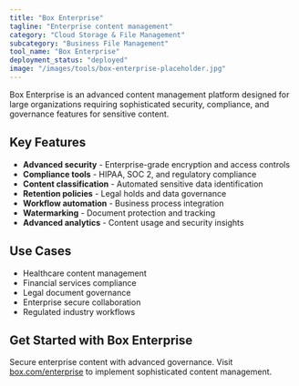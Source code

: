 ```yaml
---
title: "Box Enterprise"
tagline: "Enterprise content management"
category: "Cloud Storage & File Management"
subcategory: "Business File Management"
tool_name: "Box Enterprise"
deployment_status: "deployed"
image: "/images/tools/box-enterprise-placeholder.jpg"
---
```

Box Enterprise is an advanced content management platform designed for large organizations requiring sophisticated security, compliance, and governance features for sensitive content.

## Key Features

- **Advanced security** - Enterprise-grade encryption and access controls
- **Compliance tools** - HIPAA, SOC 2, and regulatory compliance
- **Content classification** - Automated sensitive data identification
- **Retention policies** - Legal holds and data governance
- **Workflow automation** - Business process integration
- **Watermarking** - Document protection and tracking
- **Advanced analytics** - Content usage and security insights

## Use Cases

- Healthcare content management
- Financial services compliance
- Legal document governance
- Enterprise secure collaboration
- Regulated industry workflows

## Get Started with Box Enterprise

Secure enterprise content with advanced governance. Visit [box.com/enterprise](https://www.box.com/enterprise) to implement sophisticated content management.